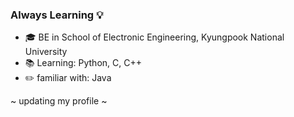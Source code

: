 ### Always Learning :bulb:


- :mortar_board: BE in School of Electronic Engineering, Kyungpook National University
- :books: Learning: Python, C, C++
- :pencil2: familiar with: Java

~ updating my profile ~


<!--
**kang-my/kang-my** is a ✨ _special_ ✨ repository because its `README.md` (this file) appears on your GitHub profile.

Here are some ideas to get you started:

- 🔭 I’m currently working on ...
- 🌱 I’m currently learning ...
- 👯 I’m looking to collaborate on ...
- 🤔 I’m looking for help with ...
- 💬 Ask me about ...
- 📫 How to reach me: ...
- 😄 Pronouns: ...
- ⚡ Fun fact: ...
-->
